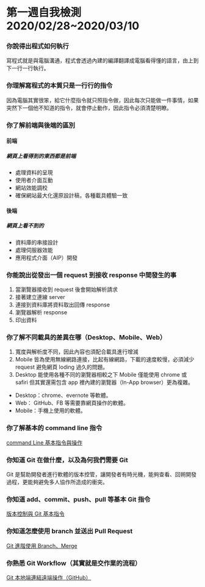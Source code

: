 # 第一週自我檢測 2020/02/28~2020/03/10

### 你說得出程式如何執行

寫程式就是與電腦溝通，程式會透過內建的編譯翻譯成電腦看得懂的語言，由上到下一行一行執行。

### 你理解寫程式的本質只是一行行的指令

因為電腦其實很笨，給它什麼指令就只照指令做，因此每次只能做一件事情，如果突然下一個他不知道的指令，就會停止動作，因此指令必須清楚明瞭。


### 你了解前端與後端的區別

#### 前端

##### 網頁上看得到的東西都是前端

* 處理資料的呈現
* 使用者介面互動
* 網站效能調校  
* 確保網站最大化還原設計稿，各種載具體驗一致

#### 後端

##### 網頁上看不到的

* 資料庫的串接設計
* 處理伺服器效能
* 應用程式介面（AIP）開發


### 你能說出從發出一個 request 到接收 response 中間發生的事

1. 當瀏覽器接收到 request 後會開始解析請求
2. 接著建立連線 server
3. 連接到資料庫將資料取出回傳 response
4. 瀏覽器解析 response
5. 印出資料


### 你了解不同載具的差異在哪（Desktop、Mobile、Web）

1. 寬度與解析度不同，因此內容也須配合載具進行增減
2. Mobile 皆為使用無線網路連接，比起有線網路，下載的速度較慢，必須減少 request 避免網頁 loding 過久的問題。
3. Desktop 能使用各種不同的瀏覽器相較之下 Mobile 僅能使用 chrome 或 safiri 但其實還需包含 app 裡內建的瀏覽器（In-App browser）更為複雜。


* Desktop：chrome、evernote 等軟體。
* Web： GitHub、FB 等需要靠網頁操作的軟體。
* Mobile：手機上使用的軟體。



### 你了解基本的 command line 指令

[command Line 基本指令與操作](https://medium.com/@miahsuwork/%E7%AC%AC%E4%B8%80%E9%80%B1-command-line-%E5%9F%BA%E6%9C%AC%E6%8C%87%E4%BB%A4%E8%88%87%E6%93%8D%E4%BD%9C-f4da8bcfdfa)


### 你知道 Git 在做什麼，以及為何我們需要 Git

Git 是幫助開發者進行軟體的版本控管，讓開發者有時光機，能夠查看、回朔開發過程，更能夠避免多人協作所造成的衝突。


### 你知道 add、commit、push、pull 等基本 Git 指令

[版本控制與 Git 基本指令](https://medium.com/@miahsuwork/%E7%AC%AC%E4%B8%80%E9%80%B1-%E7%89%88%E6%9C%AC%E6%8E%A7%E5%88%B6%E8%88%87-git-%E5%9F%BA%E6%9C%AC%E6%8C%87%E4%BB%A4-fa3c4ba286a2)


### 你知道怎麼使用 branch 並送出 Pull Request

[Git 進階使用 Branch、Merge](https://medium.com/@miahsuwork/%E7%AC%AC%E4%BA%8C%E9%80%B1-git-%E9%80%B2%E9%9A%8E%E4%BD%BF%E7%94%A8-branch-merge-a571cc0a95de)

### 你熟悉 Git Workflow（其實就是交作業的流程）

[Git 本地端連結遠端操作（GitHub）](https://medium.com/@miahsuwork/%E7%AC%AC%E4%BA%8C%E9%80%B1-git-%E6%9C%AC%E5%9C%B0%E7%AB%AF%E8%88%87%E9%81%A0%E7%AB%AF%E6%93%8D%E4%BD%9C-github-78eec4537179)